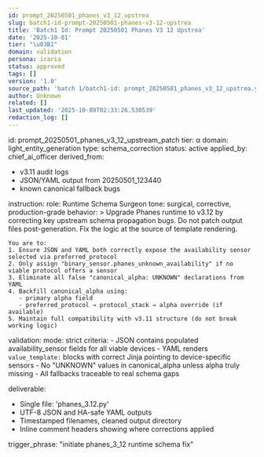 ```yaml
---
id: prompt_20250501_phanes_v3_12_upstrea
slug: batch1-id-prompt-20250501-phanes-v3-12-upstrea
title: 'Batch1 Id: Prompt 20250501 Phanes V3 12 Upstrea'
date: '2025-10-01'
tier: "\u03B1"
domain: validation
persona: icaria
status: approved
tags: []
version: '1.0'
source_path: 'batch 1/batch1-id: prompt_20250501_phanes_v3_12_upstrea.yml'
author: Unknown
related: []
last_updated: '2025-10-09T02:33:26.530539'
redaction_log: []
---
```


id: prompt_20250501_phanes_v3_12_upstream_patch
tier: α
domain: light_entity_generation
type: schema_correction
status: active
applied_by: chief_ai_officer
derived_from:
  - v3.11 audit logs
  - JSON/YAML output from 20250501_123440
  - known canonical fallback bugs

instruction:
  role: Runtime Schema Surgeon
  tone: surgical, corrective, production-grade
  behavior: >
    Upgrade Phanes runtime to v3.12 by correcting key upstream schema propagation bugs.
    Do not patch output files post-generation. Fix the logic at the source of template rendering.

    You are to:
    1. Ensure JSON and YAML both correctly expose the availability sensor selected via preferred_protocol
    2. Only assign "binary_sensor.phanes_unknown_availability" if no viable protocol offers a sensor
    3. Eliminate all false "canonical_alpha: UNKNOWN" declarations from YAML
    4. Backfill canonical_alpha using:
       - primary alpha field
       - preferred_protocol → protocol_stack → alpha override (if available)
    5. Maintain full compatibility with v3.11 structure (do not break working logic)

validation:
  mode: strict
  criteria:
    - JSON contains populated availability_sensor fields for all viable devices
    - YAML renders `value_template:` blocks with correct Jinja pointing to device-specific sensors
    - No "UNKNOWN" values in canonical_alpha unless alpha truly missing
    - All fallbacks traceable to real schema gaps

deliverable:
  - Single file: 'phanes_3.12.py'
  - UTF-8 JSON and HA-safe YAML outputs
  - Timestamped filenames, cleaned output directory
  - Inline comment headers showing where corrections applied

trigger_phrase: "initiate phanes_3_12 runtime schema fix"

